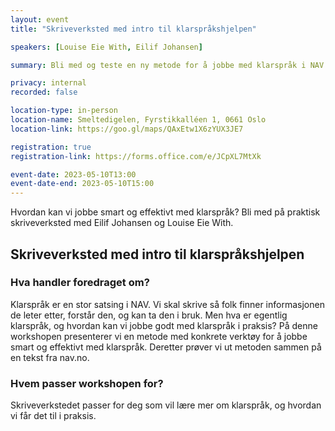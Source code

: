 ```yaml
---
layout: event
title: "Skriveverksted med intro til klarspråkshjelpen"

speakers: [Louise Eie With, Eilif Johansen]

summary: Bli med og teste en ny metode for å jobbe med klarspråk i NAV.

privacy: internal
recorded: false

location-type: in-person
location-name: Smeltedigelen, Fyrstikkalléen 1, 0661 Oslo
location-link: https://goo.gl/maps/QAxEtw1X6zYUX3JE7

registration: true
registration-link: https://forms.office.com/e/JCpXL7MtXk

event-date: 2023-05-10T13:00
event-date-end: 2023-05-10T15:00
---
```


Hvordan kan vi jobbe smart og effektivt med klarspråk? Bli med på praktisk skriveverksted med Eilif Johansen og Louise Eie With.

## Skriveverksted med intro til klarspråkshjelpen

### Hva handler foredraget om?
Klarspråk er en stor satsing i NAV. Vi skal skrive så folk finner informasjonen de leter etter, forstår den, og kan ta den i bruk. Men hva er egentlig klarspråk, og hvordan kan vi jobbe godt med klarspråk i praksis? På denne workshopen presenterer vi en metode med konkrete verktøy for å jobbe smart og effektivt med klarspråk. Deretter prøver vi ut metoden sammen på en tekst fra nav.no.

### Hvem passer workshopen for?
Skriveverkstedet passer for deg som vil lære mer om klarspråk, og hvordan vi får det til i praksis.

